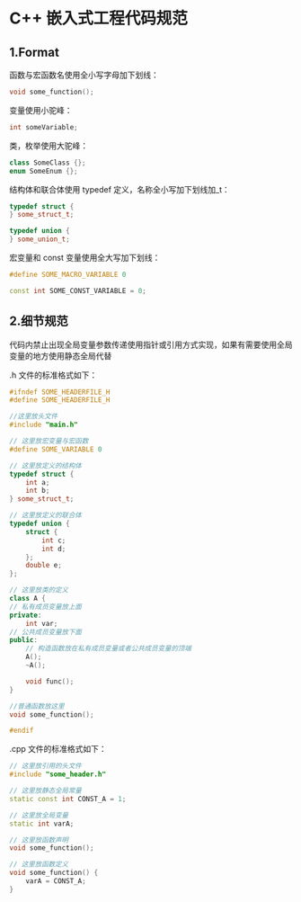 # C++ 嵌入式工程代码规范

## 1.Format

函数与宏函数名使用全小写字母加下划线：

```cpp
void some_function();
```

变量使用小驼峰：

```cpp
int someVariable;
```

类，枚举使用大驼峰：

```cpp
class SomeClass {};
enum SomeEnum {};
```

结构体和联合体使用 typedef 定义，名称全小写加下划线加\_t：

```cpp
typedef struct {
} some_struct_t;

typedef union {
} some_union_t;
```

宏变量和 const 变量使用全大写加下划线：

```cpp
#define SOME_MACRO_VARIABLE 0

const int SOME_CONST_VARIABLE = 0;
```

## 2.细节规范

代码内禁止出现全局变量参数传递使用指针或引用方式实现，如果有需要使用全局变量的地方使用静态全局代替

.h 文件的标准格式如下：

```cpp
#ifndef SOME_HEADERFILE_H
#define SOME_HEADERFILE_H

//这里放头文件
#include "main.h"

// 这里放宏变量与宏函数
#define SOME_VARIABLE 0

// 这里放定义的结构体
typedef struct {
    int a;
    int b;
} some_struct_t;

// 这里放定义的联合体
typedef union {
    struct {
        int c;
        int d;
    };
    double e;
};

// 这里放类的定义
class A {
// 私有成员变量放上面
private:
    int var;
// 公共成员变量放下面
public:
    // 构造函数放在私有成员变量或者公共成员变量的顶端
    A();
    ~A();

    void func();
}

//普通函数放这里
void some_function();

#endif
```

.cpp 文件的标准格式如下：

```cpp
// 这里放引用的头文件
#include "some_header.h"

// 这里放静态全局常量
static const int CONST_A = 1;

// 这里放全局变量
static int varA;

// 这里放函数声明
void some_function();

// 这里放函数定义
void some_function() {
    varA = CONST_A;
}
```
